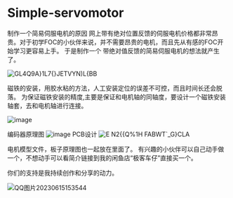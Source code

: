 # Simple-servomotor
制作一个简易伺服电机的原因
网上带有绝对位置反馈的伺服电机价格都非常昂贵。对于初学FOC的小伙伴来说，并不需要昂贵的电机，而且先从有感的FOC开始学习更容易上手。
于是制作一个 带绝对值反馈的简易伺服电机的想法就产生了。

![GL4Q9A}1L7{}JETVYN)L{BB](https://github.com/lookUMA/Simple-servomotor/assets/37033755/be39bd35-4d5e-4676-b251-413af8616323)

磁铁的安装，用胶水粘的方法，人工安装定位的误差不可控，而且时间长还会脱落。
为保证磁铁安装的精度,主要是保证和电机轴的同轴度，要设计一个磁铁安装轴套，去和电机轴进行连接。

![image](https://github.com/lookUMA/Simple-servomotor/assets/37033755/9a0dd6ad-4839-4677-9934-ae4c0a7c8b49)

编码器原理图
![image](https://github.com/lookUMA/Simple-servomotor/assets/37033755/d32c30bc-aced-4c15-8f19-b1f93b4ca074)
PCB设计
![E N2{{Q%1H FABWT`_G}CLA](https://github.com/lookUMA/Simple-servomotor/assets/37033755/facc4689-a346-4bf8-af01-4e1c1fcda235)

电机模型文件，板子原理图也一起放在里面了。
有兴趣的小伙伴可以自己动手做一个，不想动手可以看简介链接到我的闲鱼店“极客车仔”直接买一个。

你们的支持是我持续创作和分享的动力。

![QQ图片20230615153544](https://github.com/lookUMA/Simple-servomotor/assets/37033755/a7b753c4-ae24-4616-b6a7-c120edd094df)


